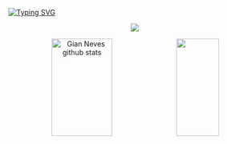 
[![Typing SVG](https://readme-typing-svg.herokuapp.com/?color=007fff&size=35&center=true&vCenter=true&width=1000&lines=Hello,+My+name+is+Gian+Neves;I'm+27+years+old;I'm+from+Brazil;I'm+student+of+systems+Development;Be+Welcome!+:%29)](https://git.io/typing-svg)




<p align="center">
  <img src="https://github-profile-trophy.vercel.app/?username=Gianneves&theme=dracula&row=2&no-bg=true&column=3&margin-w=15&margin-h=15" />
</p>



<div align="center">  
  <img width="49%" height="195px" src="https://github-readme-stats.vercel.app/api?username=Gianneves&show_icons=true&count_private=true&hide_border=true&title_color=007fff&icon_color=007fff&text_color=ffff&bg_color=0d1117" alt="Gian Neves github stats" /> 
  <img width="41%" height="195px" src="https://github-readme-stats.vercel.app/api/top-langs/?username=Gianneves&layout=compact&hide_border=true&title_color=007fff&text_color=007fff&bg_color=0000" />
